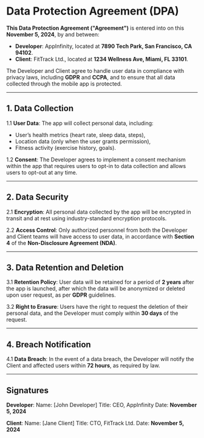 # Data Protection Agreement (DPA)

**This Data Protection Agreement ("Agreement")** is entered into on this **November 5, 2024**, by and between:

- **Developer**: AppInfinity, located at **7890 Tech Park, San Francisco, CA 94102**.
- **Client**: FitTrack Ltd., located at **1234 Wellness Ave, Miami, FL 33101**.

The Developer and Client agree to handle user data in compliance with privacy laws, including **GDPR** and **CCPA**, and to ensure that all data collected through the mobile app is protected.

---

## 1. **Data Collection**

1.1 **User Data**:
The app will collect personal data, including:
- User’s health metrics (heart rate, sleep data, steps),
- Location data (only when the user grants permission),
- Fitness activity (exercise history, goals).

1.2 **Consent**:
The Developer agrees to implement a consent mechanism within the app that requires users to opt-in to data collection and allows users to opt-out at any time.

---

## 2. **Data Security**

2.1 **Encryption**:
All personal data collected by the app will be encrypted in transit and at rest using industry-standard encryption protocols.

2.2 **Access Control**:
Only authorized personnel from both the Developer and Client teams will have access to user data, in accordance with **Section 4** of the **Non-Disclosure Agreement (NDA)**.

---

## 3. **Data Retention and Deletion**

3.1 **Retention Policy**:
User data will be retained for a period of **2 years** after the app is launched, after which the data will be anonymized or deleted upon user request, as per **GDPR** guidelines.

3.2 **Right to Erasure**:
Users have the right to request the deletion of their personal data, and the Developer must comply within **30 days** of the request.

---

## 4. **Breach Notification**

4.1 **Data Breach**:
In the event of a data breach, the Developer will notify the Client and affected users within **72 hours**, as required by law.

---

## Signatures

**Developer**:
Name: [John Developer]
Title: CEO, AppInfinity
Date: **November 5, 2024**

**Client**:
Name: [Jane Client]
Title: CTO, FitTrack Ltd.
Date: **November 5, 2024**
